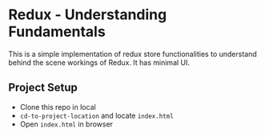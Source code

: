 # Redux - Understanding Fundamentals

This is a simple implementation of redux store functionalities to understand behind the scene workings of Redux. It has minimal UI.

## Project Setup

* Clone this repo in local
* `cd-to-project-location` and locate `index.html`
* Open `index.html` in browser